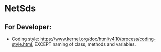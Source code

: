 # NetSds

## For Developer:

* Coding style: https://www.kernel.org/doc/html/v4.10/process/coding-style.html, EXCEPT naming of class, methods and variables.
